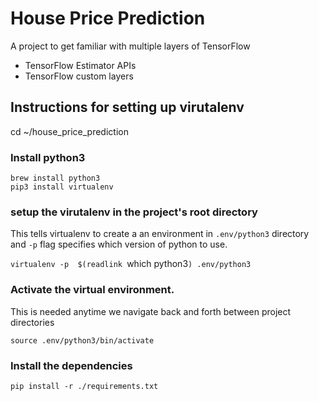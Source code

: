 # House Price Prediction
A project to get familiar with multiple layers of TensorFlow

- TensorFlow Estimator APIs
- TensorFlow custom layers

## Instructions for setting up virutalenv
cd ~/house_price_prediction

### Install python3
```
brew install python3
pip3 install virtualenv
```

### setup the virutalenv in the project's root directory
This tells virtualenv to create a an environment in `.env/python3` directory and `-p` flag specifies which version of python to use.

`virtualenv -p  $(readlink `which python3`) .env/python3`

### Activate the virtual environment.
This is needed anytime we navigate back and forth between project directories

`source .env/python3/bin/activate`

### Install the dependencies
`pip install -r ./requirements.txt`
